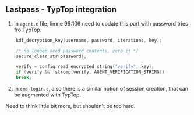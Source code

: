 ## Lastpass - TypTop integration

1. In `agent.c` file, limne 99:106 need to update this part with password tries fro TypTop. 

```C
    kdf_decryption_key(username, password, iterations, key);

    /* no longer need password contents, zero it */
    secure_clear_str(password);

    verify = config_read_encrypted_string("verify", key);
    if (verify && !strcmp(verify, AGENT_VERIFICATION_STRING))
    break;

```  


2. In `cmd-login.c`, also there is a similar notion of session creation, that can be augmented with TypTop. 


Need to think little bit more, but shouldn't be too hard. 




